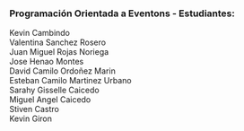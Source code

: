 ### Programación Orientada a Eventons - Estudiantes:   
Kevin Cambindo  
Valentina Sanchez Rosero  
Juan Miguel Rojas Noriega  
Jose Henao Montes  
David Camilo Ordoñez Marin  
Esteban Camilo Martinez Urbano  
Sarahy Gisselle Caicedo  
Miguel Angel Caicedo  
Stiven Castro  
Kevin Giron  
